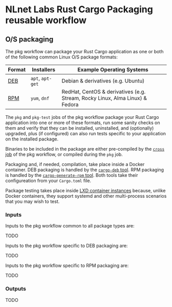 # NLnet Labs Rust Cargo Packaging reusable workflow

## O/S packaging

The pkg workflow can package your Rust Cargo application as one or both of the following common Linux O/S package formats:

| Format | Installers | Example Operating Systems |
|---|---|---|
| [DEB](https://en.wikipedia.org/wiki/Deb_(file_format)) | `apt`, `apt-get` | Debian & derivatives (e.g. Ubuntu) |
| [RPM](https://en.wikipedia.org/wiki/Rpm_(file_format)) | `yum`, `dnf` | RedHat, CentOS & derivatives (e.g. Stream, Rocky Linux, Alma Linux) & Fedora |

The `pkg` and `pkg-test` jobs of the pkg workflow package your Rust Cargo application into one or more of these formats, run some sanity checks on them and verify that they can be installed, uninstalled, and (optionally) upgraded, plus (if configured) can also run tests specific to your application on the installed package.

Binaries to be included in the package are either pre-compiled by the [`cross` job](./cross_compiling.md) of the pkg workflow, or compiled during the `pkg` job.

Packaging and, if needed, compilation, take place inside a Docker container. DEB packaging is handled by the [`cargo-deb` tool](https://crates.io/crates/cargo-deb). RPM packaging is handled by the [`cargo-generate-rpm` tool](https://github.com/cat-in-136/cargo-generate-rpm). Both tools take their configureation from your `Cargo.toml` file.

Package testing takes place inside [LXD container instances](https://linuxcontainers.org/lxd/docs/master/explanation/instances/) because, unlike Docker containers, they support systemd and other multi-process scenarios that you may wish to test.

### Inputs

Inputs to the pkg workflow common to all package types are:

TODO

Inputs to the pkg workflow specific to DEB packaging are:

TODO

Inputs to the pkg workflow specific to RPM packaging are:

TODO

### Outputs

TODO